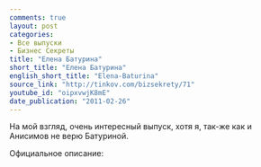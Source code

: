 ```yaml
---
comments: true
layout: post
categories:
- Все выпуски
- Бизнес Секреты
title: "Елена Батурина"
short_title: "Елена Батурина"
english_short_title: "Elena-Baturina"
source_link: "http://tinkov.com/bizsekrety/71"
youtube_id: "oipxvwjK8mE"
date_publication: "2011-02-26"
---
```


На мой взгляд, очень интересный выпуск, хотя я, так-же как и Анисимов не верю Батуриной.

Официальное описание:  
